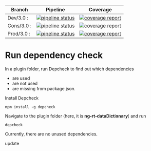 Branch    | Pipeline | Coverage
----------|----------|----------
Dev/3.0 :    | [![pipeline status](https://gitlab.project.com/plugins/ng-rt-dataDictionary/badges/dev/3.0/pipeline.svg)](https://gitlab.project.com/plugins/ng-rt-dataDictionary/commits/dev/3.0) | [![coverage report](https://gitlab.project.com/plugins/ng-rt-dataDictionary/badges/dev/3.0/coverage.svg)](https://gitlab.project.com/plugins/ng-rt-dataDictionary/commits/dev/3.0)
Cons/3.0 :    | [![pipeline status](https://gitlab.project.com/plugins/ng-rt-dataDictionary/badges/cons/3.0/pipeline.svg)](https://gitlab.project.com/plugins/ng-rt-dataDictionary/commits/cons/3.0) | [![coverage report](https://gitlab.project.com/plugins/ng-rt-dataDictionary/badges/cons/3.0/coverage.svg)](https://gitlab.project.com/plugins/ng-rt-dataDictionary/commits/cons/3.0)
Prod/3.0 :    | [![pipeline status](https://gitlab.project.com/plugins/ng-rt-dataDictionary/badges/prod/3.0/pipeline.svg)](https://gitlab.project.com/plugins/ng-rt-dataDictionary/commits/prod/3.0) | [![coverage report](https://gitlab.project.com/plugins/ng-rt-dataDictionary/badges/prod/3.0/coverage.svg)](https://gitlab.project.com/plugins/ng-rt-dataDictionary/commits/prod/3.0)

# Run dependency check

In a plugin folder, run Depcheck to find out which dependencies

*  are used
*  are not used
*  are missing from package.json.

Install Depcheck

```
npm install -g depcheck
```

Navigate to the plugin folder (here, it is **ng-rt-dataDictionary**) and run
```
depcheck
```

Currently, there are no unused dependencies.

update